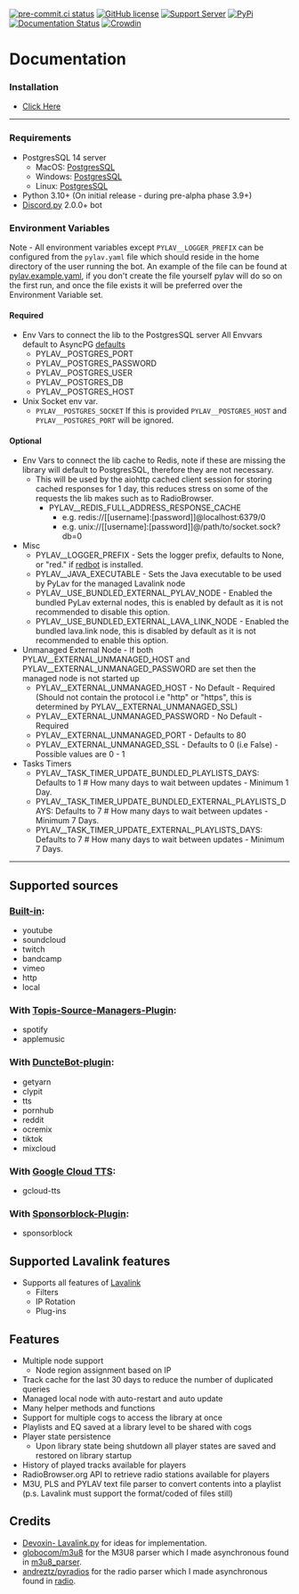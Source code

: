 [![pre-commit.ci status](https://results.pre-commit.ci/badge/github/Drapersniper/Py-Lav/master.svg)](https://results.pre-commit.ci/latest/github/Drapersniper/Py-Lav/master)
[![GitHub license](https://img.shields.io/github/license/Drapersniper/Py-Lav.svg)](https://github.com/Drapersniper/Py-Lav/blob/master/LICENSE)
[![Support Server](https://img.shields.io/discord/970987707834720266)](https://discord.com/invite/Sjh2TSCYQB)
[![PyPi](https://img.shields.io/pypi/v/Py-Lav?style=plastic)](https://pypi.org/project/Py-Lav/)
[![Documentation Status](https://readthedocs.org/projects/pylav/badge/?version=latest)](https://pylav.readthedocs.io/en/latest/?badge=latest)
[![Crowdin](https://badges.crowdin.net/pylav/localized.svg)](https://crowdin.com/project/pylav)


# Documentation
### Installation
 - [Click Here](./SETUP.md)
---------------------------
### Requirements
- PostgresSQL 14 server
  - MacOS: [PostgresSQL](https://www.postgresql.org/download/macosx/)
  - Windows: [PostgresSQL](https://www.postgresql.org/download/windows/)
  - Linux: [PostgresSQL](https://www.postgresql.org/download/linux/)
- Python 3.10+ (On initial release - during pre-alpha phase 3.9+)
- [Discord.py](https://github.com/Rapptz/discord.py) 2.0.0+ bot

### Environment Variables
Note - All environment variables except `PYLAV__LOGGER_PREFIX` can be configured from the `pylav.yaml` file which should reside in the home directory of the user running the bot.
An example of the file can be found at [pylav.example.yaml](./pylav.example.yaml), if you don't create the file yourself pylav will do so on the first run, and once the file exists it will be preferred over the Environment Variable set.
#### Required
- Env Vars to connect the lib to the PostgresSQL server
  All Envvars default to AsyncPG [defaults](https://magicstack.github.io/asyncpg/current/api/index.html#connection)
  - PYLAV__POSTGRES_PORT
  - PYLAV__POSTGRES_PASSWORD
  - PYLAV__POSTGRES_USER
  - PYLAV__POSTGRES_DB
  - PYLAV__POSTGRES_HOST
- Unix Socket env var.
  - `PYLAV__POSTGRES_SOCKET` If this is provided `PYLAV__POSTGRES_HOST` and `PYLAV__POSTGRES_PORT` will be ignored.
#### Optional
- Env Vars to connect the lib cache to Redis, note if these are missing the library will default to PostgresSQL, therefore they are not necessary.
    - This will be used by the aiohttp cached client session for storing cached responses for 1 day, this reduces stress on some of the requests the lib makes such as to RadioBrowser.
      - PYLAV__REDIS_FULL_ADDRESS_RESPONSE_CACHE
        - e.g. redis://[[username]:[password]]@localhost:6379/0
        - e.g. unix://[[username]:[password]]@/path/to/socket.sock?db=0
- Misc
  - PYLAV__LOGGER_PREFIX - Sets the logger prefix, defaults to None, or "red." if [redbot](https://github.com/Cog-Creators/Red-DiscordBot) is installed.
  - PYLAV__JAVA_EXECUTABLE - Sets the Java executable to be used by PyLav for the managed Lavalink node
  - PYLAV__USE_BUNDLED_EXTERNAL_PYLAV_NODE - Enabled the bundled PyLav external nodes, this is enabled by default as it is not recommended to disable this option.
  - PYLAV__USE_BUNDLED_EXTERNAL_LAVA_LINK_NODE - Enabled the bundled lava.link node, this is disabled by default as it is not recommended to enable this option.
- Unmanaged External Node - If both PYLAV__EXTERNAL_UNMANAGED_HOST and PYLAV__EXTERNAL_UNMANAGED_PASSWORD are set then the managed node is not started up
  - PYLAV__EXTERNAL_UNMANAGED_HOST - No Default - Required (Should not contain the protocol i.e "http" or "https", this is determined by PYLAV__EXTERNAL_UNMANAGED_SSL)
  - PYLAV__EXTERNAL_UNMANAGED_PASSWORD - No Default - Required
  - PYLAV__EXTERNAL_UNMANAGED_PORT - Defaults to 80
  - PYLAV__EXTERNAL_UNMANAGED_SSL - Defaults to 0 (i.e False) - Possible values are 0 - 1
- Tasks Timers
  - PYLAV__TASK_TIMER_UPDATE_BUNDLED_PLAYLISTS_DAYS: Defaults to  1  # How many days to wait between updates - Minimum 1 Day.
  - PYLAV__TASK_TIMER_UPDATE_BUNDLED_EXTERNAL_PLAYLISTS_DAYS: Defaults to  7 # How many days to wait between updates - Minimum 7 Days.
  - PYLAV__TASK_TIMER_UPDATE_EXTERNAL_PLAYLISTS_DAYS: Defaults to  7 # How many days to wait between updates - Minimum 7 Days.
---------------------------
## Supported sources
### [Built-in](https://github.com/freyacodes/Lavalink):
  - youtube
  - soundcloud
  - twitch
  - bandcamp
  - vimeo
  - http
  - local
### With [Topis-Source-Managers-Plugin](https://github.com/Topis-Lavalink-Plugins/Topis-Source-Managers-Plugin):
  - spotify
  - applemusic
### With [DuncteBot-plugin](https://github.com/DuncteBot/skybot-lavalink-plugin):
  - getyarn
  - clypit
  - tts
  - pornhub
  - reddit
  - ocremix
  - tiktok
  - mixcloud
### With [Google Cloud TTS](https://github.com/DuncteBot/tts-plugin):
  - gcloud-tts
### With [Sponsorblock-Plugin](https://github.com/Topis-Lavalink-Plugins/Sponsorblock-Plugin):
  - sponsorblock

## Supported Lavalink features
  - Supports all features of [Lavalink](https://github.com/freyacodes/Lavalink)
    - Filters
    - IP Rotation
    - Plug-ins

Features
---------------------------
- Multiple node support
  - Node region assignment based on IP
- Track cache for the last 30 days to reduce the number of duplicated queries
- Managed local node with auto-restart and auto update
- Many helper methods and functions
- Support for multiple cogs to access the library at once
- Playlists and EQ saved at a library level to be shared with cogs
- Player state persistence
    - Upon library state being shutdown all player states are saved and restored on library startup
- History of played tracks available for players
- RadioBrowser.org API to retrieve radio stations available for players
- M3U, PLS and PYLAV text file parser to convert contents into a playlist (p.s. Lavalink must support the format/coded of files still)


Credits
---------------------------
- [Devoxin- Lavalink.py](https://github.com/Devoxin/Lavalink.py) for ideas for implementation.
- [globocom/m3u8](https://github.com/globocom/m3u8) for the M3U8 parser which I made asynchronous found in [m3u8_parser](./pylav/m3u8_parser).
- [andreztz/pyradios](https://github.com/andreztz/pyradios) for the radio parser which I made asynchronous found in [radio](./pylav/radio).

